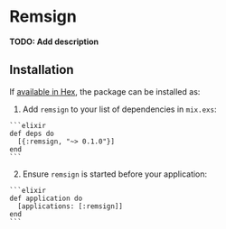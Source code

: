 # Remsign

**TODO: Add description**

## Installation

If [available in Hex](https://hex.pm/docs/publish), the package can be installed as:

  1. Add `remsign` to your list of dependencies in `mix.exs`:

    ```elixir
    def deps do
      [{:remsign, "~> 0.1.0"}]
    end
    ```

  2. Ensure `remsign` is started before your application:

    ```elixir
    def application do
      [applications: [:remsign]]
    end
    ```

